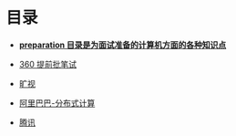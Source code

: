 # 目录

* **[preparation 目录是为面试准备的计算机方面的各种知识点](preparation)**

* [360 提前批笔试](360-ahead.md)
* [旷视](face++.md)
* [阿里巴巴-分布式计算](alibaba.md)
* [腾讯](tencent.md)
